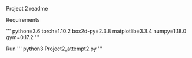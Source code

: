 Project 2 readme

Requirements

'''
python=3.6
torch=1.10.2
box2d-py=2.3.8
matplotlib=3.3.4
numpy=1.18.0
gym=0.17.2
'''

Run
'''
python3 Project2_attempt2.py
'''
